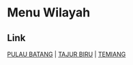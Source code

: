 # Menu Wilayah

## Link

[PULAU BATANG](https://github.com/gigit-pemilu/pemilu-2024-21-kepulauan-riau/tree/main/pilpres/hitung-suara/sub/21-kepulauan-riau/sub/04-lingga/sub/12-temiang-pesisir/sub/2003-pulau-batang)
 | 
[TAJUR BIRU](https://github.com/gigit-pemilu/pemilu-2024-21-kepulauan-riau/tree/main/pilpres/hitung-suara/sub/21-kepulauan-riau/sub/04-lingga/sub/12-temiang-pesisir/sub/2002-tajur-biru)
 | 
[TEMIANG](https://github.com/gigit-pemilu/pemilu-2024-21-kepulauan-riau/tree/main/pilpres/hitung-suara/sub/21-kepulauan-riau/sub/04-lingga/sub/12-temiang-pesisir/sub/2001-temiang)


